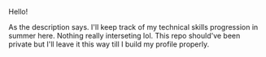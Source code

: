 Hello!

As the description says. I'll keep track of my technical skills progression in summer here.
Nothing really interseting lol. This repo should've been private but I'll leave it this way till I build my profile properly.

